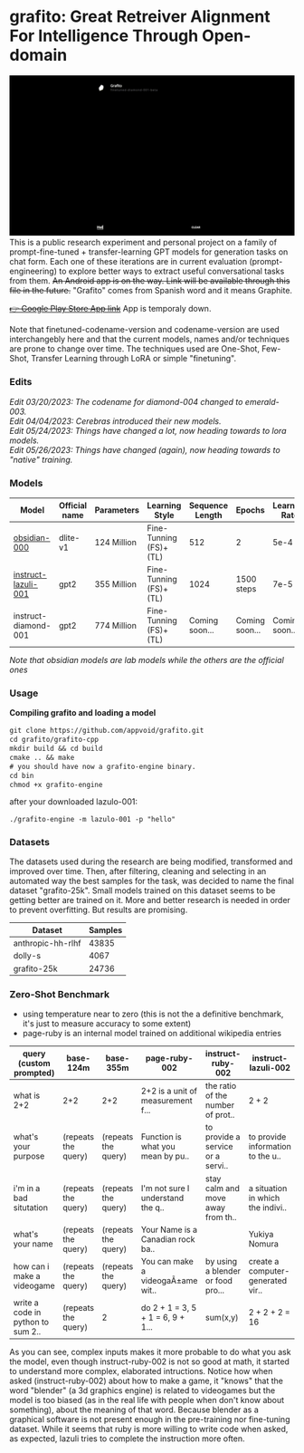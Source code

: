# grafito: Great Retreiver Alignment For Intelligence Through Open-domain
![Alt Text](https://raw.githubusercontent.com/appvoid/grafito/1a5d76f45bb1ceb5ca012b6337072796df00c383/grafito.gif)
This is a public research experiment and personal project on a family of prompt-fine-tuned + transfer-learning GPT models for generation tasks on chat form. Each one of these iterations are in current evaluation (prompt-engineering) to explore better ways to extract useful conversational tasks from them. ~~An Android app is on the way. Link will be available through this file in the future.~~ "Grafito" comes from Spanish word and it means Graphite.


~~[👉 Google Play Store App link](https://play.google.com/store/apps/details?id=com.nohakcoffeeofficial.grafitoai)~~
App is temporaly down.

Note that finetuned-codename-version and codename-version are used interchangebly here and that the current models, names and/or techniques are prone to change over time. The techniques used are One-Shot, Few-Shot, Transfer Learning through LoRA or simple "finetuning".

### Edits
*Edit 03/20/2023: The codename for diamond-004 changed to emerald-003.*<br>
*Edit 04/04/2023: Cerebras introduced their new models.*<br>
*Edit 05/24/2023: Things have changed a lot, now heading towards to lora models.* <br>
*Edit 05/26/2023: Things have changed (again), now heading towards to "native" training.* 

### Models
| Model       |Official name | Parameters  |     Learning Style     | Sequence Length | Epochs           | Learning Rate         | Dataset           | Published |
| ----------- | -----------  | ----------- | ---------------------- | --------------- | ---------------- | --------------------- | ----------------- |---------- |
|[obsidian-000](https://huggingface.co/appvoid/obsidian-000)|dlite-v1|124 Million| Fine-Tunning (FS)+(TL)| 512                   | 2                 | 5e-4      | anthropic-hh-rlhf | 🟩 |
|[instruct-lazuli-001](https://huggingface.co/appvoid/lazuli-001)    |gpt2    |355 Million| Fine-Tunning (FS)+(TL)| 1024                  | 1500 steps        | 7e-5      | grafito-l         | 🟩 |
|instruct-diamond-001 |gpt2          | 774 Million | Fine-Tunning (FS)+(TL) | Coming soon...  | Coming soon...   | Coming soon...        | Coming soon...    | ⬛        |

*Note that obsidian models are lab models while the others are the official ones*

### Usage
**Compiling grafito and loading a model**
```
git clone https://github.com/appvoid/grafito.git
cd grafito/grafito-cpp
mkdir build && cd build
cmake .. && make
# you should have now a grafito-engine binary.
cd bin
chmod +x grafito-engine
```
after your downloaded lazulo-001:
```
./grafito-engine -m lazulo-001 -p "hello"
```


### Datasets
The datasets used during the research are being modified, transformed and improved over time. Then, after filtering, cleaning and selecting in an automated way the best samples for the task, was decided to name the final dataset "grafito-25k". Small models trained on this dataset seems to be getting better are trained on it. More and better research is needed in order to prevent overfitting. But results are promising.

| Dataset           | Samples         |
| ----------------- | --------------- |
| anthropic-hh-rlhf | 43835           |
| dolly-s           | 4067            | 
| grafito-25k       | 24736           |

### Zero-Shot Benchmark

- using temperature near to zero (this is not the a definitive benchmark, it's just to measure accuracy to some extent)
- page-ruby is an internal model trained on additional wikipedia entries

| query (custom prompted)           | base-124m                         | base-355m                         | page-ruby-002                     | instruct-ruby-002                 | instruct-lazuli-002               |
| --------------------------------- | --------------------------------- | --------------------------------- | --------------------------------- | --------------------------------- | --------------------------------- |
| what is 2+2                       | 2+2                               | 2+2                               | 2+2 is a unit of measurement f... | the ratio of the number of prot.. | 2 + 2 |
| what's your purpose               | (repeats the query)               | (repeats the query)               | Function is what you mean by pu.. | to provide a service or a servi.. | to provide information to the u.. |
| i'm in a bad situtation           | (repeats the query)               | (repeats the query)               | I'm not sure I understand the q.. | stay calm and move away from th.. | a situation in which the indivi.. |
| what's your name                  | (repeats the query)               | (repeats the query)               | Your Name is a Canadian rock ba.. |                                   | Yukiya Nomura                     |
| how can i make a videogame        | (repeats the query)               | (repeats the query)               | You can make a videogaÃ±ame wit.. | by using a blender or food pro... | create a computer-generated vir.. |
| write a code in python to sum 2.. | (repeats the query)               | 2                                 | do 2 + 1 = 3, 5 + 1 = 6, 9 + 1... | sum(x,y)                          | 2 + 2 + 2 = 16                    |

As you can see, complex inputs makes it more probable to do what you ask the model, even though instruct-ruby-002 is not so good at math, it started to understand more complex, elaborated intructions. Notice how when asked (instruct-ruby-002) about how to make a game, it "knows" that the word "blender" (a 3d graphics engine) is related to videogames but the model is too biased (as in the real life with people when don't know about something), about the meaning of that word. Because blender as a graphical software is not present enough in the pre-training nor fine-tuning dataset. While it seems that ruby is more willing to write code when asked, as expected, lazuli tries to complete the instruction more often.











